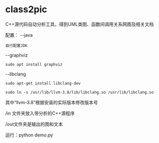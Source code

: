 # class2pic
C++源代码自动分析工具，得到UML类图、函数间调用关系网图及相关文档

配置：
--java 

    自行配置JDK

--graphviz

    sudo apt install graphviz

--libclang

    sudo apt-get install libclang-dev
  
    sudo ln -s /usr/lib/llvm-3.8/lib/libclang.so /usr/lib/libclang.so
  
  其中“llvm-3.8”根据安装的实际版本修改版本号

/in 文件夹放入带分析的C++源程序

/out文件夹是输出的图和文本

运行：python demo.py
